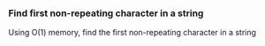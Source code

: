 ### Find first non-repeating character in a string

Using O(1) memory, find the first non-repeating character in a string


